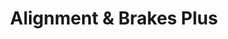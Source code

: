 ---
title: "Alignment & Brakes Plus"
url: /bellingham/alignment-and-brakes-plus/
shop: car repair
---